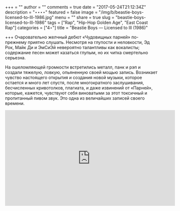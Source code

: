 +++
 = ""
author = ""
comments = true
date = "2017-05-24T21:12:34Z"
description = "⋆⋆⋆⋆"
featured = false
image = "/img/b/beastie-boys-licensed-to-Ill-1986.jpg"
menu = ""
share = true
slug = "beastie-boys-licensed-to-Ill-1986"
tags = ["Rap", "Hip-Hop Golden Age", "East Coast Rap"]
categories = ["4⋆"]
title = "Beastie Boys — Licensed to Ill (1986)"

+++
Очаровательно желчный дебют «Чудовищных парней» по-прежнему приятно слушать. Несмотря на глупости и неловкости, Эд Рок, Майк Ди и ЭмСиЭй невероятно талантливы как вокалисты; содержание песен может казаться глупым, но их читка смертельно серьезна.

На ошеломляющей громкости встретились металл, панк и рэп и создали тяжелую, ловкую, опьяненную своей мощью запись. Возникает чувство настоящего открытия и создания новой музыки, которое остается и много лет спустя, после многократного заслушивания, бесчисленных кривотолков, плагиата, и даже извинений от «Парней», которые, кажется, чувствуют себя виноватыми за этот токсичный и пропитанный пивом звук. Это одна из величайших записей своего времени.

<iframe width="560" height="315" src="https://www.youtube.com/embed/EPWsaD9kqXg" frameborder="0" allowfullscreen></iframe>
